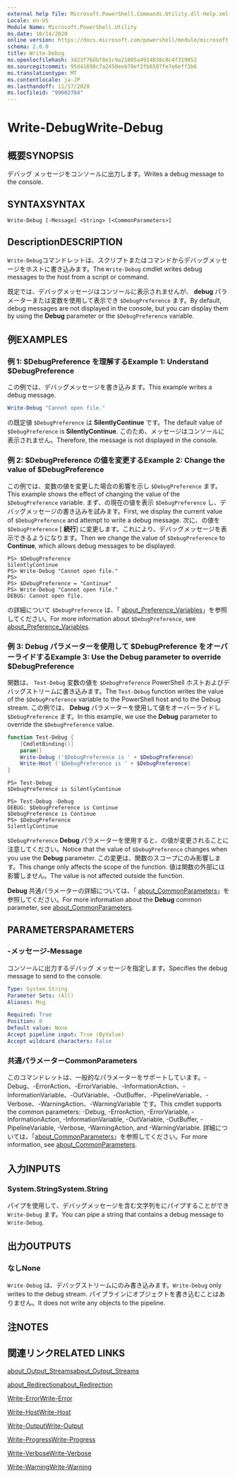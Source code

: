 ```yaml
---
external help file: Microsoft.PowerShell.Commands.Utility.dll-Help.xml
Locale: en-US
Module Name: Microsoft.PowerShell.Utility
ms.date: 10/14/2020
online version: https://docs.microsoft.com/powershell/module/microsoft.powershell.utility/write-debug?view=powershell-7.2&WT.mc_id=ps-gethelp
schema: 2.0.0
title: Write-Debug
ms.openlocfilehash: 3d23f76dbf8e1c9a21805a4914038c8c4f319852
ms.sourcegitcommit: 95d41698c7a2450eeb70ef2fb6507fe7e6eff3b6
ms.translationtype: MT
ms.contentlocale: ja-JP
ms.lasthandoff: 11/17/2020
ms.locfileid: "99602784"
---
```

# <span data-ttu-id="a047c-102">Write-Debug</span><span class="sxs-lookup"><span data-stu-id="a047c-102">Write-Debug</span></span>

## <span data-ttu-id="a047c-103">概要</span><span class="sxs-lookup"><span data-stu-id="a047c-103">SYNOPSIS</span></span>
<span data-ttu-id="a047c-104">デバッグ メッセージをコンソールに出力します。</span><span class="sxs-lookup"><span data-stu-id="a047c-104">Writes a debug message to the console.</span></span>

## <span data-ttu-id="a047c-105">SYNTAX</span><span class="sxs-lookup"><span data-stu-id="a047c-105">SYNTAX</span></span>

```
Write-Debug [-Message] <String> [<CommonParameters>]
```

## <span data-ttu-id="a047c-106">Description</span><span class="sxs-lookup"><span data-stu-id="a047c-106">DESCRIPTION</span></span>

<span data-ttu-id="a047c-107">`Write-Debug`コマンドレットは、スクリプトまたはコマンドからデバッグメッセージをホストに書き込みます。</span><span class="sxs-lookup"><span data-stu-id="a047c-107">The `Write-Debug` cmdlet writes debug messages to the host from a script or command.</span></span>

<span data-ttu-id="a047c-108">既定では、デバッグメッセージはコンソールに表示されませんが、 **debug** パラメーターまたは変数を使用して表示でき `$DebugPreference` ます。</span><span class="sxs-lookup"><span data-stu-id="a047c-108">By default, debug messages are not displayed in the console, but you can display them by using the **Debug** parameter or the `$DebugPreference` variable.</span></span>

## <span data-ttu-id="a047c-109">例</span><span class="sxs-lookup"><span data-stu-id="a047c-109">EXAMPLES</span></span>

### <span data-ttu-id="a047c-110">例 1: $DebugPreference を理解する</span><span class="sxs-lookup"><span data-stu-id="a047c-110">Example 1: Understand $DebugPreference</span></span>

<span data-ttu-id="a047c-111">この例では、デバッグメッセージを書き込みます。</span><span class="sxs-lookup"><span data-stu-id="a047c-111">This example writes a debug message.</span></span>

```powershell
Write-Debug "Cannot open file."
```

<span data-ttu-id="a047c-112">の既定値 `$DebugPreference` は **SilentlyContinue** です。</span><span class="sxs-lookup"><span data-stu-id="a047c-112">The default value of `$DebugPreference` is **SilentlyContinue**.</span></span> <span data-ttu-id="a047c-113">このため、メッセージはコンソールに表示されません。</span><span class="sxs-lookup"><span data-stu-id="a047c-113">Therefore, the message is not displayed in the console.</span></span>

### <span data-ttu-id="a047c-114">例 2: $DebugPreference の値を変更する</span><span class="sxs-lookup"><span data-stu-id="a047c-114">Example 2: Change the value of $DebugPreference</span></span>

<span data-ttu-id="a047c-115">この例では、変数の値を変更した場合の影響を示し `$DebugPreference` ます。</span><span class="sxs-lookup"><span data-stu-id="a047c-115">This example shows the effect of changing the value of the `$DebugPreference` variable.</span></span> <span data-ttu-id="a047c-116">まず、の現在の値を表示 `$DebugPreference` し、デバッグメッセージの書き込みを試みます。</span><span class="sxs-lookup"><span data-stu-id="a047c-116">First, we display the current value of `$DebugPreference` and attempt to write a debug message.</span></span> <span data-ttu-id="a047c-117">次に、の値を `$DebugPreference` [ **続行**] に変更します。これにより、デバッグメッセージを表示できるようになります。</span><span class="sxs-lookup"><span data-stu-id="a047c-117">Then we change the value of `$DebugPreference` to **Continue**, which allows debug messages to be displayed.</span></span>

```
PS> $DebugPreference
SilentlyContinue
PS> Write-Debug "Cannot open file."
PS>
PS> $DebugPreference = "Continue"
PS> Write-Debug "Cannot open file."
DEBUG: Cannot open file.
```

<span data-ttu-id="a047c-118">の詳細について `$DebugPreference` は、「 [about_Preference_Variables](/powershell/module/Microsoft.PowerShell.Core/About/about_Preference_Variables)」を参照してください。</span><span class="sxs-lookup"><span data-stu-id="a047c-118">For more information about `$DebugPreference`, see [about_Preference_Variables](/powershell/module/Microsoft.PowerShell.Core/About/about_Preference_Variables).</span></span>

### <span data-ttu-id="a047c-119">例 3: Debug パラメーターを使用して $DebugPreference をオーバーライドする</span><span class="sxs-lookup"><span data-stu-id="a047c-119">Example 3: Use the Debug parameter to override $DebugPreference</span></span>

<span data-ttu-id="a047c-120">関数は、 `Test-Debug` 変数の値を `$DebugPreference` PowerShell ホストおよびデバッグストリームに書き込みます。</span><span class="sxs-lookup"><span data-stu-id="a047c-120">The `Test-Debug` function writes the value of the `$DebugPreference` variable to the PowerShell host and to the Debug stream.</span></span> <span data-ttu-id="a047c-121">この例では、 **Debug** パラメーターを使用して値をオーバーライドし `$DebugPreference` ます。</span><span class="sxs-lookup"><span data-stu-id="a047c-121">In this example, we use the **Debug** parameter to override the `$DebugPreference` value.</span></span>

```powershell
function Test-Debug {
    [CmdletBinding()]
    param()
    Write-Debug ('$DebugPreference is ' + $DebugPreference)
    Write-Host ('$DebugPreference is ' + $DebugPreference)
}
```

```
PS> Test-Debug
$DebugPreference is SilentlyContinue

PS> Test-Debug -Debug
DEBUG: $DebugPreference is Continue
$DebugPreference is Continue
PS> $DebugPreference
SilentlyContinue
```

<span data-ttu-id="a047c-122">`$DebugPreference` **Debug** パラメーターを使用すると、の値が変更されることに注意してください。</span><span class="sxs-lookup"><span data-stu-id="a047c-122">Notice that the value of `$DebugPreference` changes when you use the **Debug** parameter.</span></span> <span data-ttu-id="a047c-123">この変更は、関数のスコープにのみ影響します。</span><span class="sxs-lookup"><span data-stu-id="a047c-123">This change only affects the scope of the function.</span></span> <span data-ttu-id="a047c-124">値は関数の外部には影響しません。</span><span class="sxs-lookup"><span data-stu-id="a047c-124">The value is not affected outside the function.</span></span>

<span data-ttu-id="a047c-125">**Debug** 共通パラメーターの詳細については、「 [about_CommonParameters](https://go.microsoft.com/fwlink/?LinkID=113216)」を参照してください。</span><span class="sxs-lookup"><span data-stu-id="a047c-125">For more information about the **Debug** common parameter, see [about_CommonParameters](https://go.microsoft.com/fwlink/?LinkID=113216).</span></span>

## <span data-ttu-id="a047c-126">PARAMETERS</span><span class="sxs-lookup"><span data-stu-id="a047c-126">PARAMETERS</span></span>

### <span data-ttu-id="a047c-127">-メッセージ</span><span class="sxs-lookup"><span data-stu-id="a047c-127">-Message</span></span>

<span data-ttu-id="a047c-128">コンソールに出力するデバッグ メッセージを指定します。</span><span class="sxs-lookup"><span data-stu-id="a047c-128">Specifies the debug message to send to the console.</span></span>

```yaml
Type: System.String
Parameter Sets: (All)
Aliases: Msg

Required: True
Position: 0
Default value: None
Accept pipeline input: True (ByValue)
Accept wildcard characters: False
```

### <span data-ttu-id="a047c-129">共通パラメーター</span><span class="sxs-lookup"><span data-stu-id="a047c-129">CommonParameters</span></span>

<span data-ttu-id="a047c-130">このコマンドレットは、一般的なパラメーターをサポートしています。-Debug、-ErrorAction、-ErrorVariable、-InformationAction、-InformationVariable、-OutVariable、-OutBuffer、-PipelineVariable、-Verbose、-WarningAction、-WarningVariable です。</span><span class="sxs-lookup"><span data-stu-id="a047c-130">This cmdlet supports the common parameters: -Debug, -ErrorAction, -ErrorVariable, -InformationAction, -InformationVariable, -OutVariable, -OutBuffer, -PipelineVariable, -Verbose, -WarningAction, and -WarningVariable.</span></span> <span data-ttu-id="a047c-131">詳細については、「[about_CommonParameters](https://go.microsoft.com/fwlink/?LinkID=113216)」を参照してください。</span><span class="sxs-lookup"><span data-stu-id="a047c-131">For more information, see [about_CommonParameters](https://go.microsoft.com/fwlink/?LinkID=113216).</span></span>

## <span data-ttu-id="a047c-132">入力</span><span class="sxs-lookup"><span data-stu-id="a047c-132">INPUTS</span></span>

### <span data-ttu-id="a047c-133">System.String</span><span class="sxs-lookup"><span data-stu-id="a047c-133">System.String</span></span>

<span data-ttu-id="a047c-134">パイプを使用して、デバッグメッセージを含む文字列をにパイプすることができ `Write-Debug` ます。</span><span class="sxs-lookup"><span data-stu-id="a047c-134">You can pipe a string that contains a debug message to `Write-Debug`.</span></span>

## <span data-ttu-id="a047c-135">出力</span><span class="sxs-lookup"><span data-stu-id="a047c-135">OUTPUTS</span></span>

### <span data-ttu-id="a047c-136">なし</span><span class="sxs-lookup"><span data-stu-id="a047c-136">None</span></span>

<span data-ttu-id="a047c-137">`Write-Debug` は、デバッグストリームにのみ書き込みます。</span><span class="sxs-lookup"><span data-stu-id="a047c-137">`Write-Debug` only writes to the debug stream.</span></span> <span data-ttu-id="a047c-138">パイプラインにオブジェクトを書き込むことはありません。</span><span class="sxs-lookup"><span data-stu-id="a047c-138">It does not write any objects to the pipeline.</span></span>

## <span data-ttu-id="a047c-139">注</span><span class="sxs-lookup"><span data-stu-id="a047c-139">NOTES</span></span>

## <span data-ttu-id="a047c-140">関連リンク</span><span class="sxs-lookup"><span data-stu-id="a047c-140">RELATED LINKS</span></span>

[<span data-ttu-id="a047c-141">about_Output_Streams</span><span class="sxs-lookup"><span data-stu-id="a047c-141">about_Output_Streams</span></span>](../Microsoft.PowerShell.Core/About/about_Output_Streams.md)

[<span data-ttu-id="a047c-142">about_Redirection</span><span class="sxs-lookup"><span data-stu-id="a047c-142">about_Redirection</span></span>](../Microsoft.PowerShell.Core/About/about_Redirection.md)

[<span data-ttu-id="a047c-143">Write-Error</span><span class="sxs-lookup"><span data-stu-id="a047c-143">Write-Error</span></span>](Write-Error.md)

[<span data-ttu-id="a047c-144">Write-Host</span><span class="sxs-lookup"><span data-stu-id="a047c-144">Write-Host</span></span>](Write-Host.md)

[<span data-ttu-id="a047c-145">Write-Output</span><span class="sxs-lookup"><span data-stu-id="a047c-145">Write-Output</span></span>](Write-Output.md)

[<span data-ttu-id="a047c-146">Write-Progress</span><span class="sxs-lookup"><span data-stu-id="a047c-146">Write-Progress</span></span>](Write-Progress.md)

[<span data-ttu-id="a047c-147">Write-Verbose</span><span class="sxs-lookup"><span data-stu-id="a047c-147">Write-Verbose</span></span>](Write-Verbose.md)

[<span data-ttu-id="a047c-148">Write-Warning</span><span class="sxs-lookup"><span data-stu-id="a047c-148">Write-Warning</span></span>](Write-Warning.md)
